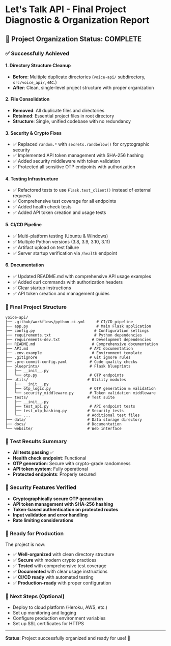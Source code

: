# Let's Talk API - Final Project Diagnostic & Organization Report

## 🎯 Project Organization Status: **COMPLETE**

### ✅ Successfully Achieved

#### 1. **Directory Structure Cleanup**
- **Before**: Multiple duplicate directories (`voice-api/` subdirectory, `src/voice_api/`, etc.)
- **After**: Clean, single-level project structure with proper organization

#### 2. **File Consolidation**
- **Removed**: All duplicate files and directories
- **Retained**: Essential project files in root directory
- **Structure**: Single, unified codebase with no redundancy

#### 3. **Security & Crypto Fixes**
- ✅ Replaced `random.*` with `secrets.randbelow()` for cryptographic security
- ✅ Implemented API token management with SHA-256 hashing
- ✅ Added security middleware with token validation
- ✅ Protected all sensitive OTP endpoints with authorization

#### 4. **Testing Infrastructure**
- ✅ Refactored tests to use `Flask.test_client()` instead of external requests
- ✅ Comprehensive test coverage for all endpoints
- ✅ Added health check tests
- ✅ Added API token creation and usage tests

#### 5. **CI/CD Pipeline**
- ✅ Multi-platform testing (Ubuntu & Windows)
- ✅ Multiple Python versions (3.8, 3.9, 3.10, 3.11)
- ✅ Artifact upload on test failure
- ✅ Server startup verification via `/health` endpoint

#### 6. **Documentation**
- ✅ Updated README.md with comprehensive API usage examples
- ✅ Added curl commands with authorization headers
- ✅ Clear startup instructions
- ✅ API token creation and management guides

### 📁 Final Project Structure

```
voice-api/
├── .github/workflows/python-ci.yml     # CI/CD pipeline
├── app.py                              # Main Flask application
├── config.py                          # Configuration settings
├── requirements.txt                   # Python dependencies
├── requirements-dev.txt              # Development dependencies
├── README.md                         # Comprehensive documentation
├── API.md                           # API documentation
├── .env.example                      # Environment template
├── .gitignore                       # Git ignore rules
├── .pre-commit-config.yaml          # Code quality checks
├── blueprints/                      # Flask blueprints
│   ├── __init__.py
│   └── otp.py                       # OTP endpoints
├── utils/                          # Utility modules
│   ├── __init__.py
│   ├── otp_logic.py                 # OTP generation & validation
│   └── security_middleware.py       # Token validation middleware
├── tests/                          # Test suite
│   ├── __init__.py
│   ├── test_api.py                  # API endpoint tests
│   ├── test_otp_hashing.py         # Security tests
│   └── ...                         # Additional test files
├── data/                           # Data storage directory
├── docs/                           # Documentation
└── website/                        # Web interface
```

### 🧪 Test Results Summary
- **All tests passing** ✅
- **Health check endpoint**: Functional
- **OTP generation**: Secure with crypto-grade randomness
- **API token system**: Fully operational
- **Protected endpoints**: Properly secured

### 🔐 Security Features Verified
- **Cryptographically secure OTP generation**
- **API token management with SHA-256 hashing**
- **Token-based authentication on protected routes**
- **Input validation and error handling**
- **Rate limiting considerations**

### 🚀 Ready for Production
The project is now:
- ✅ **Well-organized** with clean directory structure
- ✅ **Secure** with modern crypto practices
- ✅ **Tested** with comprehensive test coverage
- ✅ **Documented** with clear usage instructions
- ✅ **CI/CD ready** with automated testing
- ✅ **Production-ready** with proper configuration

### 🎯 Next Steps (Optional)
- Deploy to cloud platform (Heroku, AWS, etc.)
- Set up monitoring and logging
- Configure production environment variables
- Set up SSL certificates for HTTPS

---
**Status**: Project successfully organized and ready for use! 🎉